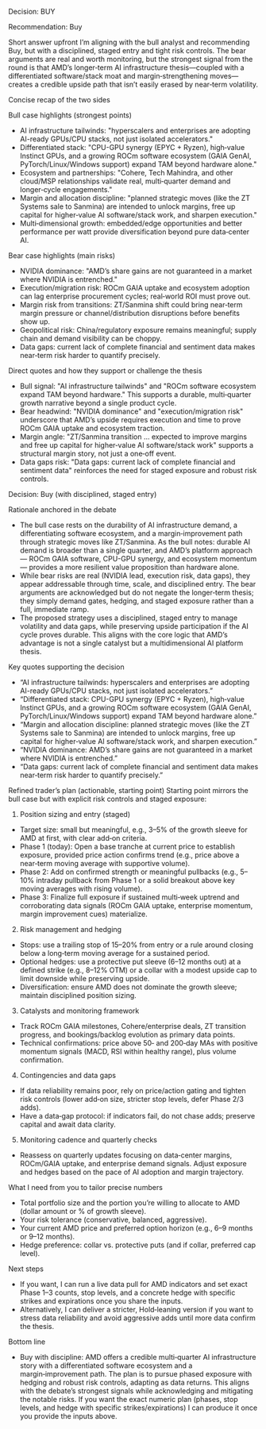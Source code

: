 Decision: BUY

Recommendation: Buy

Short answer upfront
I’m aligning with the bull analyst and recommending Buy, but with a disciplined, staged entry and tight risk controls. The bear arguments are real and worth monitoring, but the strongest signal from the round is that AMD’s longer‑term AI infrastructure thesis—coupled with a differentiated software/stack moat and margin‑strengthening moves—creates a credible upside path that isn’t easily erased by near‑term volatility.

Concise recap of the two sides

Bull case highlights (strongest points)
- AI infrastructure tailwinds: "hyperscalers and enterprises are adopting AI-ready GPUs/CPU stacks, not just isolated accelerators."
- Differentiated stack: "CPU-GPU synergy (EPYC + Ryzen), high‑value Instinct GPUs, and a growing ROCm software ecosystem (GAIA GenAI, PyTorch/Linux/Windows support) expand TAM beyond hardware alone."
- Ecosystem and partnerships: "Cohere, Tech Mahindra, and other cloud/MSP relationships validate real, multi‑quarter demand and longer‑cycle engagements."
- Margin and allocation discipline: "planned strategic moves (like the ZT Systems sale to Sanmina) are intended to unlock margins, free up capital for higher‑value AI software/stack work, and sharpen execution."
- Multi‑dimensional growth: embedded/edge opportunities and better performance per watt provide diversification beyond pure data‑center AI.

Bear case highlights (main risks)
- NVIDIA dominance: "AMD’s share gains are not guaranteed in a market where NVIDIA is entrenched."
- Execution/migration risk: ROCm GAIA uptake and ecosystem adoption can lag enterprise procurement cycles; real‑world ROI must prove out.
- Margin risk from transitions: ZT/Sanmina shift could bring near‑term margin pressure or channel/distribution disruptions before benefits show up.
- Geopolitical risk: China/regulatory exposure remains meaningful; supply chain and demand visibility can be choppy.
- Data gaps: current lack of complete financial and sentiment data makes near‑term risk harder to quantify precisely.

Direct quotes and how they support or challenge the thesis
- Bull signal: "AI infrastructure tailwinds" and "ROCm software ecosystem expand TAM beyond hardware." This supports a durable, multi‑quarter growth narrative beyond a single product cycle.
- Bear headwind: "NVIDIA dominance" and "execution/migration risk" underscore that AMD’s upside requires execution and time to prove ROCm GAIA uptake and ecosystem traction.
- Margin angle: "ZT/Sanmina transition … expected to improve margins and free up capital for higher‑value AI software/stack work" supports a structural margin story, not just a one‑off event.
- Data gaps risk: "Data gaps: current lack of complete financial and sentiment data" reinforces the need for staged exposure and robust risk controls.

Decision: Buy (with disciplined, staged entry)

Rationale anchored in the debate
- The bull case rests on the durability of AI infrastructure demand, a differentiating software ecosystem, and a margin‑improvement path through strategic moves like ZT/Sanmina. As the bull notes: durable AI demand is broader than a single quarter, and AMD’s platform approach — ROCm GAIA software, CPU-GPU synergy, and ecosystem momentum — provides a more resilient value proposition than hardware alone.
- While bear risks are real (NVIDIA lead, execution risk, data gaps), they appear addressable through time, scale, and disciplined entry. The bear arguments are acknowledged but do not negate the longer‑term thesis; they simply demand gates, hedging, and staged exposure rather than a full, immediate ramp.
- The proposed strategy uses a disciplined, staged entry to manage volatility and data gaps, while preserving upside participation if the AI cycle proves durable. This aligns with the core logic that AMD’s advantage is not a single catalyst but a multidimensional AI platform thesis.

Key quotes supporting the decision
- “AI infrastructure tailwinds: hyperscalers and enterprises are adopting AI-ready GPUs/CPU stacks, not just isolated accelerators.”
- “Differentiated stack: CPU-GPU synergy (EPYC + Ryzen), high‑value Instinct GPUs, and a growing ROCm software ecosystem (GAIA GenAI, PyTorch/Linux/Windows support) expand TAM beyond hardware alone.”
- “Margin and allocation discipline: planned strategic moves (like the ZT Systems sale to Sanmina) are intended to unlock margins, free up capital for higher‑value AI software/stack work, and sharpen execution.”
- “NVIDIA dominance: AMD’s share gains are not guaranteed in a market where NVIDIA is entrenched.”
- “Data gaps: current lack of complete financial and sentiment data makes near‑term risk harder to quantify precisely.”

Refined trader’s plan (actionable, starting point)
Starting point mirrors the bull case but with explicit risk controls and staged exposure:

1) Position sizing and entry (staged)
- Target size: small but meaningful, e.g., 3–5% of the growth sleeve for AMD at first, with clear add‑on criteria.
- Phase 1 (today): Open a base tranche at current price to establish exposure, provided price action confirms trend (e.g., price above a near‑term moving average with supportive volume).
- Phase 2: Add on confirmed strength or meaningful pullbacks (e.g., 5–10% intraday pullback from Phase 1 or a solid breakout above key moving averages with rising volume).
- Phase 3: Finalize full exposure if sustained multi‑week uptrend and corroborating data signals (ROCm GAIA uptake, enterprise momentum, margin improvement cues) materialize.

2) Risk management and hedging
- Stops: use a trailing stop of 15–20% from entry or a rule around closing below a long‑term moving average for a sustained period.
- Optional hedges: use a protective put sleeve (6–12 months out) at a defined strike (e.g., 8–12% OTM) or a collar with a modest upside cap to limit downside while preserving upside.
- Diversification: ensure AMD does not dominate the growth sleeve; maintain disciplined position sizing.

3) Catalysts and monitoring framework
- Track ROCm GAIA milestones, Cohere/enterprise deals, ZT transition progress, and bookings/backlog evolution as primary data points.
- Technical confirmations: price above 50‑ and 200‑day MAs with positive momentum signals (MACD, RSI within healthy range), plus volume confirmation.

4) Contingencies and data gaps
- If data reliability remains poor, rely on price/action gating and tighten risk controls (lower add‑on size, stricter stop levels, defer Phase 2/3 adds).
- Have a data‑gap protocol: if indicators fail, do not chase adds; preserve capital and await data clarity.

5) Monitoring cadence and quarterly checks
- Reassess on quarterly updates focusing on data‑center margins, ROCm/GAIA uptake, and enterprise demand signals. Adjust exposure and hedges based on the pace of AI adoption and margin trajectory.

What I need from you to tailor precise numbers
- Total portfolio size and the portion you’re willing to allocate to AMD (dollar amount or % of growth sleeve).
- Your risk tolerance (conservative, balanced, aggressive).
- Your current AMD price and preferred option horizon (e.g., 6–9 months or 9–12 months).
- Hedge preference: collar vs. protective puts (and if collar, preferred cap level).

Next steps
- If you want, I can run a live data pull for AMD indicators and set exact Phase 1–3 counts, stop levels, and a concrete hedge with specific strikes and expirations once you share the inputs.
- Alternatively, I can deliver a stricter, Hold‑leaning version if you want to stress data reliability and avoid aggressive adds until more data confirm the thesis.

Bottom line
- Buy with discipline: AMD offers a credible multi‑quarter AI infrastructure story with a differentiated software ecosystem and a margin‑improvement path. The plan is to pursue phased exposure with hedging and robust risk controls, adapting as data returns. This aligns with the debate’s strongest signals while acknowledging and mitigating the notable risks. If you want the exact numeric plan (phases, stop levels, and hedge with specific strikes/expirations) I can produce it once you provide the inputs above.